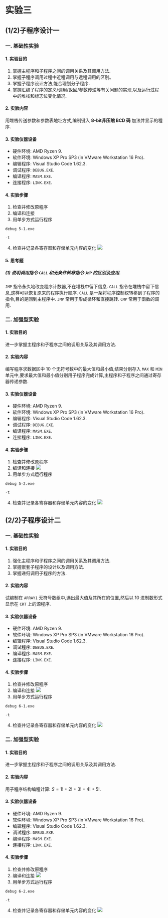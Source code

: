 # 实验三
##  (1/2)子程序设计一
### 一. 基础性实验
#### 1. 实验目的
1) 掌握主程序和子程序之间的调用关系及其调用方法.
2) 掌握子程序调用过程中近程调用与远程调用的区别。
3) 掌握子程序设计方法,能合理划分子程序.
4) 掌握汇编子程序的定义/调用/返回/参数传递等有关问题的实现,以及运行过程中的堆栈和标志位变化情况.
#### 2. 实验内容
用堆栈传送参数和参数表地址方式,编制键入 **8-bit非压缩 BCD 码** 加法并显示的程序.
#### 3. 实验仪器设备
- 硬件环境: AMD Ryzen 9.
- 软件环境: Windows XP Pro SP3 (in VMware Workstation 16 Pro).
- 编辑程序: Visual Studio Code 1.62.3.
- 调试程序: `DEBUG.EXE`.
- 编译程序: `MASM.EXE`.
- 连接程序: `LINK.EXE`.

#### 4. 实验步骤
1) 检查并修改原程序
2) 编译和连接
3) 用单步方式运行程序
```batch
debug 5-1.exe
```
```py
-t
```
4) 检查并记录各寄存器和存储单元内容的变化
![](./5/5-1.png)


#### 5. 思考题
##### (1) 说明调用指令 `CALL` 和无条件转移指令 `JMP` 的区别及应用.
`JMP` 指令永久地改变程序计数器,不在堆栈中留下信息.
`CALL` 指令在堆栈中留下信息,这样可以恢复原来的程序执行顺序. `CALL` 是一条将程序控制权转移到子程序的指令,目的是回到主程序中.
`JMP` 常用于形成循环和直接跳转.
`CMP` 常用于函数的调用.

### 二. 加强型实验
#### 1. 实验目的
进一步掌握主程序和子程序之间的调用关系及其调用方法.
#### 2. 实验内容
编写程序求数据区中 $10$ 个无符号数中的最大值和最小值,结果分别存入 `MAX` 和 `MIN` 单元中,要求最大值和最小值分别用子程序完成计算,主程序和子程序之间通过寄存器传递参数.
#### 3. 实验仪器设备
- 硬件环境: AMD Ryzen 9.
- 软件环境: Windows XP Pro SP3 (in VMware Workstation 16 Pro).
- 编辑程序: Visual Studio Code 1.62.3.
- 调试程序: `DEBUG.EXE`.
- 编译程序: `MASM.EXE`.
- 连接程序: `LINK.EXE`.

#### 4. 实验步骤
1) 检查并修改原程序
2) 编译和连接
![](./5/5-2.png)
1) 用单步方式运行程序
```batch
debug 5-2.exe
```
```py
-t
```
4) 检查并记录各寄存器和存储单元内容的变化
![](./5/5-3.png)

## (2/2)子程序设计二
### 一. 基础性实验
#### 1. 实验目的
1) 强化主程序和子程序之间的调用关系及其调用方法.
2) 掌握嵌套子程序的设计以及调用方法.
3) 掌握递归调用子程序的方法.
#### 2. 实验内容
试编制在 `ARRAY1` 无符号数组中,选出最大值及其所在的位置,然后以 $10$ 进制数形式显示在 `CRT` 上的源程序.
#### 3. 实验仪器设备
- 硬件环境: AMD Ryzen 9.
- 软件环境: Windows XP Pro SP3 (in VMware Workstation 16 Pro).
- 编辑程序: Visual Studio Code 1.62.3.
- 调试程序: `DEBUG.EXE`.
- 编译程序: `MASM.EXE`.
- 连接程序: `LINK.EXE`.

#### 4. 实验步骤
1) 检查并修改原程序
2) 编译和连接
![](./6/6-1.png)
3) 用单步方式运行程序
```batch
debug 6-1.exe
```
```py
-t
```
4) 检查并记录各寄存器和存储单元内容的变化
![](./6/6-2.png)


### 二. 加强型实验
#### 1. 实验目的
进一步掌握主程序和子程序之间的调用关系及其调用方法.
#### 2. 实验内容
用子程序结构编程计算: $S=1!+2!+3!+4!+5!.$
#### 3. 实验仪器设备
- 硬件环境: AMD Ryzen 9.
- 软件环境: Windows XP Pro SP3 (in VMware Workstation 16 Pro).
- 编辑程序: Visual Studio Code 1.62.3.
- 调试程序: `DEBUG.EXE`.
- 编译程序: `MASM.EXE`.
- 连接程序: `LINK.EXE`.

#### 4. 实验步骤
1) 检查并修改原程序
2) 编译和连接
![](./6/6-3.png)
3) 用单步方式运行程序
```batch
debug 6-2.exe
```
```py
-t
```
4) 检查并记录各寄存器和存储单元内容的变化
![](./6/6-4.png)
